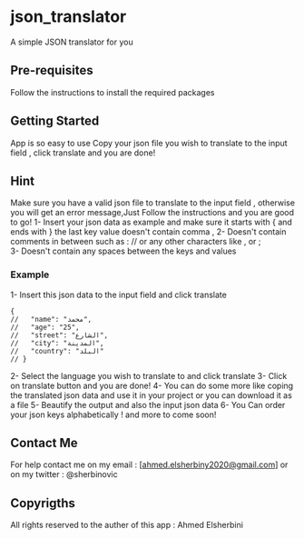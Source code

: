 # json_translator

A simple JSON translator for you

## Pre-requisites
Follow the instructions to install the required packages

## Getting Started
App is so easy to use 
 Copy your json file you wish to translate to the input field , click translate and you are done!

## Hint
Make sure you have a valid json file to translate to the input field , otherwise you will get an error message,Just Follow the instructions and you are good to go!
1- Insert your json data as example and make sure it starts with {  and ends with }  the last key value doesn't contain comma ,
2- Doesn't contain comments in between such as :  //  or any other characters like   ,  or  ;  
3- Doesn't contain any spaces between the keys and values
 
### Example
1- Insert this json data to the input field and click translate
```
{
//   "name": "محمد",
//   "age": "25",
//   "street": "الشارع",
//   "city": "المدينة",
//   "country": "البلد"
// }
```
2- Select the language you wish to translate to and click translate
3- Click on translate button and you are done!
4- You can do some more like coping the translated json data and use it in your project or you can download it as a file 
5- Beautify the output and also the input json data
6- You Can order your json keys alphabetically ! 
and more to come soon!
 
## Contact Me
For help contact me on my email :  [ahmed.elsherbiny2020@gmail.com]  or on my twitter :  @sherbinovic 


## Copyrigths 
All rights reserved to the auther of this app : Ahmed Elsherbini
